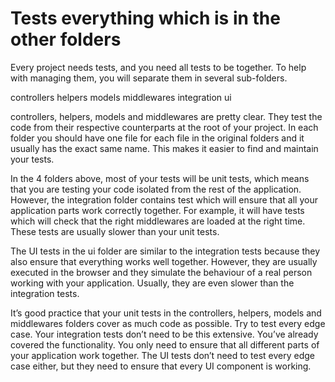 # Tests everything which is in the other folders

Every project needs tests, and you need all tests to be together. To help with managing them, you will separate them in several sub-folders.

controllers
helpers
models
middlewares
integration
ui

controllers, helpers, models and middlewares are pretty clear. They test the code from their respective counterparts at the root of your project. In each folder you should have one file for each file in the original folders and it usually has the exact same name. This makes it easier to find and maintain your tests.

In the 4 folders above, most of your tests will be unit tests, which means that you are testing your code isolated from the rest of the application. However, the integration folder contains test which will ensure that all your application parts work correctly together. For example, it will have tests which will check that the right middlewares are loaded at the right time. These tests are usually slower than your unit tests.

The UI tests in the ui folder are similar to the integration tests because they also ensure that everything works well together. However, they are usually executed in the browser and they simulate the behaviour of a real person working with your application. Usually, they are even slower than the integration tests.

It’s good practice that your unit tests in the controllers, helpers, models and middlewares folders cover as much code as possible. Try to test every edge case. Your integration tests don’t need to be this extensive. You’ve already covered the functionality. You only need to ensure that all different parts of your application work together. The UI tests don’t need to test every edge case either, but they need to ensure that every UI component is working.